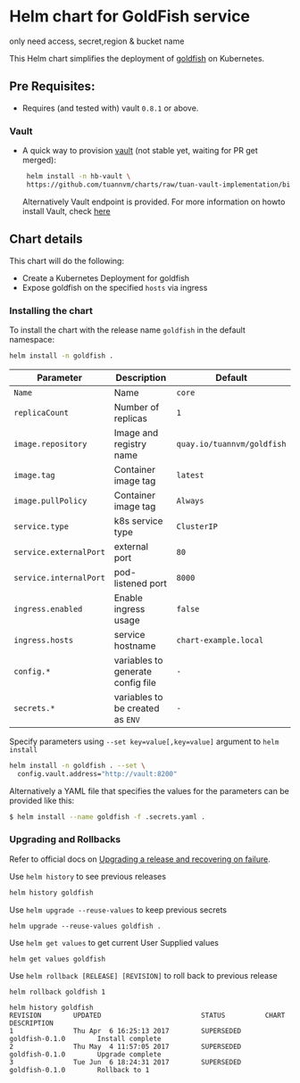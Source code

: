 # Helm chart for GoldFish service

only need access, secret,region & bucket name


This Helm chart simplifies the deployment of [goldfish](https://github.com/Caiyeon/goldfish) on Kubernetes.

## Pre Requisites:

* Requires (and tested with) vault `0.8.1` or above.

### Vault

* A quick way to provision [vault](https://github.com/tuannvm/charts/tree/tuan-vault-implementation/incubator/vault) (not stable yet, waiting for PR get merged):

    ```bash
     helm install -n hb-vault \
     https://github.com/tuannvm/charts/raw/tuan-vault-implementation/binary/vault-0.1.0.tgz
    ```

    Alternatively Vault endpoint is provided. For more information on howto install Vault, check [here](https://www.vaultproject.io/docs/install/index.html)

## Chart details

This chart will do the following:

* Create a Kubernetes Deployment for goldfish
* Expose goldfish on the specified `hosts` via ingress

### Installing the chart

To install the chart with the release name `goldfish` in the default namespace:

```bash
helm install -n goldfish .
```

|       Parameter        |            Description            |          Default           |
| ---------------------- | --------------------------------- | -------------------------- |
| `Name`                 | Name                              | `core`                     |
| `replicaCount`         | Number of replicas                | `1`                        |
| `image.repository`     | Image and registry name           | `quay.io/tuannvm/goldfish` |
| `image.tag`            | Container image tag               | `latest`                   |
| `image.pullPolicy`     | Container image tag               | `Always`                   |
| `service.type`         | k8s service type                  | `ClusterIP`                |
| `service.externalPort` | external port                     | `80`                       |
| `service.internalPort` | pod-listened port                 | `8000`                     |
| `ingress.enabled`      | Enable ingress usage              | `false`                    |
| `ingress.hosts`        | service hostname                  | `chart-example.local`      |
| `config.*`             | variables to generate config file | `-`                        |
| `secrets.*`            | variables to be created as `ENV`  | `-`                        |

Specify parameters using `--set key=value[,key=value]` argument to `helm install`

```bash
helm install -n goldfish . --set \
  config.vault.address="http://vault:8200"
```

Alternatively a YAML file that specifies the values for the parameters can be provided like this:

```bash
$ helm install --name goldfish -f .secrets.yaml .
```

### Upgrading and Rollbacks

Refer to official docs on [Upgrading a release and recovering on failure](https://github.com/kubernetes/helm/blob/master/docs/using_helm.md#helm-upgrade-and-helm-rollback-upgrading-a-release-and-recovering-on-failure).

Use `helm history` to see previous releases
```bash
helm history goldfish
```

Use `helm upgrade --reuse-values` to keep previous secrets
```
helm upgrade --reuse-values goldfish .
```

Use `helm get values` to get current User Supplied values
```
helm get values goldfish
```

Use `helm rollback [RELEASE] [REVISION]` to roll back to previous release
```
helm rollback goldfish 1

helm history goldfish
REVISION        UPDATED                         STATUS          CHART                   DESCRIPTION
1               Thu Apr  6 16:25:13 2017        SUPERSEDED      goldfish-0.1.0        Install complete
2               Thu May  4 11:57:05 2017        SUPERSEDED      goldfish-0.1.0        Upgrade complete
3               Tue Jun  6 18:24:31 2017        SUPERSEDED      goldfish-0.1.0        Rollback to 1
```

